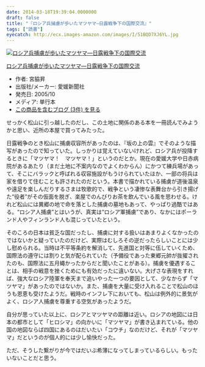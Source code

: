 ```yaml
---
date: 2014-03-18T19:39:04.0000000
draft: false
title: "『ロシア兵捕虜が歩いたマツヤマ―日露戦争下の国際交流』"
tags: ["読書"]
eyecatch: http://ecx.images-amazon.com/images/I/51BQD7XJ6YL.jpg
---
```

<p><div class="hatena-asin-detail"><a href="http://www.amazon.co.jp/exec/obidos/ASIN/4860870387/bestylesnet-22/"><img src="http://ecx.images-amazon.com/images/I/51BQD7XJ6YL._SL160_.jpg" class="hatena-asin-detail-image" alt="ロシア兵捕虜が歩いたマツヤマ―日露戦争下の国際交流" title="ロシア兵捕虜が歩いたマツヤマ―日露戦争下の国際交流"></a><div class="hatena-asin-detail-info"><p class="hatena-asin-detail-title"><a href="http://www.amazon.co.jp/exec/obidos/ASIN/4860870387/bestylesnet-22/">ロシア兵捕虜が歩いたマツヤマ―日露戦争下の国際交流</a></p><ul><li><span class="hatena-asin-detail-label">作者:</span> 宮脇昇</li><li><span class="hatena-asin-detail-label">出版社/メーカー:</span> 愛媛新聞社</li><li><span class="hatena-asin-detail-label">発売日:</span> 2005/10</li><li><span class="hatena-asin-detail-label">メディア:</span> 単行本</li><li><a href="http://d.hatena.ne.jp/asin/4860870387/bestylesnet-22" target="_blank">この商品を含むブログ (3件) を見る</a></li></ul></div><div class="hatena-asin-detail-foot"></div></div></p><p>せっかく松山に引っ越したのだし、この土地に関係のある本を一冊読んでみようかと思い、近所の本屋で買ってみたった。</p><p>日露戦争のとき松山に捕虜収容所があったのは、『坂の上の雲』でそのような描写があったので知っていた。しっかりは覚えていないけれど、ロシア兵が投降するときに「マツヤマ！　マツヤマ！」というのだとか。現在の愛媛大学や日赤病院があるあたり（まだ土地に不案内なのでよくわからん）にかつて練兵場があって、そこにバラックと呼ばれる収容施設がもうけられていたほか、一部の将兵は家を借りて住むことも許されたのだという。本書で描かれている捕虜が道後温泉や遠足を楽しんだりするさまは牧歌的で、戦争という凄惨な表舞台から引き揚げた“役者”がその仮面を脱ぎ、楽屋でのんびりお茶を飲んでいる風を思わせる。けれど松山には異郷の地で命を落とした捕虜の墓地もあって、やっぱり過酷ではある。“ロシア人捕虜”とはいうが、真実は“ロシア軍捕虜”であり、なかにはポーランド人やフィンランド人も混じっていたという。</p><p>そのころの日本は貧乏な国だったし、捕虜に対する扱いはあまりよくなかったのではないかと疑っていたのだけど、実際はむしろその逆だったらしいことには少し慰められる。当時は不平等条約を解消して、先進国と対等に伍していくため、国際法の遵守には割りと気が配られていた（予備役であった東郷元帥が抜擢されたのも、国際法に五月蠅かったからだと聞いたことがある）。捕虜を優遇することは、相手の戦意を挫くためにも有効だったに違いない。大げさな表現をすれば、強大なロシア陸軍を奉天まで追いやった一つの要因として、少なからず「マツヤマ」があったのではないか。また、捕虜を大量に受け入れることで松山のほうも恩恵も受けたようだ。戦時のインフレ下においても、松山は例外的に景気がよく、ロシア人捕虜を尊重する空気があったようだ。</p><p>自分が思っていた以上に、ロシアとマツヤマの距離は近い。ロシアの地図には日本の都市として「ヒロシマ」の向かいに「マツヤマ」が書き込まれている。他の国の地図ならば四国にあるのはだいたい「コウチ」なのだけど、それが「マツヤマ」だというのが個人的には少し愉快だった。</p><p>ただ、そうした繋がりが今ではだいぶ希薄になってしまっているらしい。もったいないことだと思う。</p>
